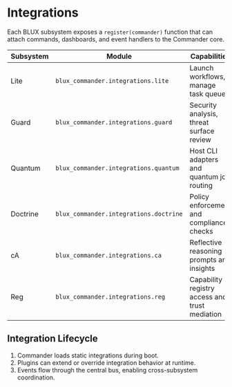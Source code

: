 # Integrations

Each BLUX subsystem exposes a `register(commander)` function that can attach commands, dashboards,
and event handlers to the Commander core.

| Subsystem | Module | Capabilities |
|-----------|--------|--------------|
| Lite | `blux_commander.integrations.lite` | Launch workflows, manage task queues |
| Guard | `blux_commander.integrations.guard` | Security analysis, threat surface review |
| Quantum | `blux_commander.integrations.quantum` | Host CLI adapters and quantum job routing |
| Doctrine | `blux_commander.integrations.doctrine` | Policy enforcement and compliance checks |
| cA | `blux_commander.integrations.ca` | Reflective reasoning prompts and insights |
| Reg | `blux_commander.integrations.reg` | Capability registry access and trust mediation |

## Integration Lifecycle

1. Commander loads static integrations during boot.
2. Plugins can extend or override integration behavior at runtime.
3. Events flow through the central bus, enabling cross-subsystem coordination.
